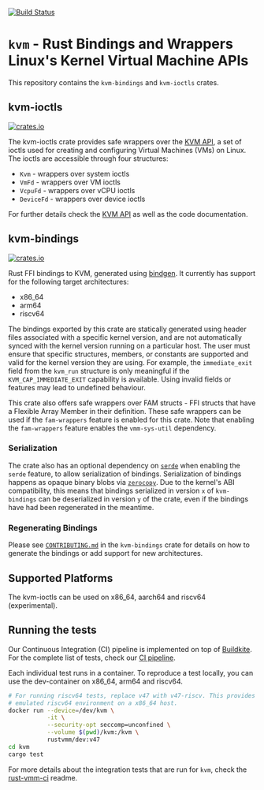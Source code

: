 [![Build Status](https://badge.buildkite.com/9e0e6c88972a3248a0908506d6946624da84e4e18c0870c4d0.svg)](https://buildkite.com/rust-vmm/kvm-ci)

# `kvm` - Rust Bindings and Wrappers Linux's Kernel Virtual Machine APIs

This repository contains the `kvm-bindings` and `kvm-ioctls` crates.

## kvm-ioctls

[![crates.io](https://img.shields.io/crates/v/kvm-ioctls.svg)](https://crates.io/crates/kvm-ioctls)

The kvm-ioctls crate provides safe wrappers over the
[KVM API](https://www.kernel.org/doc/Documentation/virtual/kvm/api.txt), a set
of ioctls used for creating and configuring Virtual Machines (VMs) on Linux.
The ioctls are accessible through four structures:
- `Kvm` - wrappers over system ioctls
- `VmFd` - wrappers over VM ioctls
- `VcpuFd` - wrappers over vCPU ioctls
- `DeviceFd` - wrappers over device ioctls

For further details check the
[KVM API](https://www.kernel.org/doc/Documentation/virtual/kvm/api.txt) as well
as the code documentation.

## kvm-bindings

[![crates.io](https://img.shields.io/crates/v/kvm-bindings.svg)](https://crates.io/crates/kvm-bindings)

Rust FFI bindings to KVM, generated using
[bindgen](https://crates.io/crates/bindgen). It currently has support for the
following target architectures:
- x86\_64
- arm64
- riscv64

The bindings exported by this crate are statically generated using header files
associated with a specific kernel version, and are not automatically synced with
the kernel version running on a particular host. The user must ensure that
specific structures, members, or constants are supported and valid for the
kernel version they are using. For example, the `immediate_exit` field from the
`kvm_run` structure is only meaningful if the `KVM_CAP_IMMEDIATE_EXIT`
capability is available. Using invalid fields or features may lead to undefined
behaviour.

This crate also offers safe wrappers over FAM structs - FFI structs that have
a Flexible Array Member in their definition.
These safe wrappers can be used if the `fam-wrappers` feature is enabled for
this crate. Note that enabling the `fam-wrappers` feature enables the `vmm-sys-util`
dependency.

### Serialization

The crate also has an optional dependency on [`serde`](serde.rs) when enabling the
`serde` feature, to allow serialization of bindings. Serialization of
bindings happens as opaque binary blobs via [`zerocopy`](https://google.github.io/comprehensive-rust/bare-metal/useful-crates/zerocopy.html).
Due to the kernel's ABI compatibility, this means that bindings serialized
in version `x` of `kvm-bindings` can be deserialized in version `y` of the
crate, even if the bindings have had been regenerated in the meantime.

### Regenerating Bindings

Please see [`CONTRIBUTING.md`](kvm-bindings/CONTRIBUTING.md) in the `kvm-bindings` 
crate for details on how to generate the bindings or add support for new architectures.

## Supported Platforms

The kvm-ioctls can be used on x86\_64, aarch64 and riscv64 (experimental).

## Running the tests

Our Continuous Integration (CI) pipeline is implemented on top of
[Buildkite](https://buildkite.com/).
For the complete list of tests, check our
[CI pipeline](https://buildkite.com/rust-vmm/kvm-ci).

Each individual test runs in a container. To reproduce a test locally, you can
use the dev-container on x86\_64, arm64 and riscv64.

```bash
# For running riscv64 tests, replace v47 with v47-riscv. This provides an
# emulated riscv64 environment on a x86_64 host.
docker run --device=/dev/kvm \
           -it \
           --security-opt seccomp=unconfined \
           --volume $(pwd)/kvm:/kvm \
           rustvmm/dev:v47
cd kvm
cargo test
```

For more details about the integration tests that are run for `kvm`,
check the [rust-vmm-ci](https://github.com/rust-vmm/rust-vmm-ci) readme.
